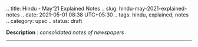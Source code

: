 .. title: Hindu - May'21 Explained Notes
.. slug: hindu-may-2021-explained-notes
.. date: 2021-05-01 08:38 UTC+05:30
.. tags: hindu, explained, notes
.. category: upsc
.. status: draft

**Description** : *consolidated notes of newspapers*

***
<!-- TEASER_END -->